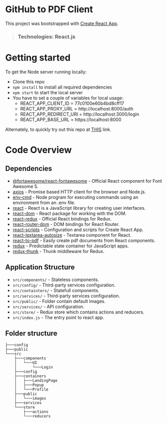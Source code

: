 # GitHub to PDF Client

This project was bootstrapped with [Create React App](https://github.com/facebook/create-react-app).

> ### Technologies: React.js

# Getting started

To get the Node server running locally:

-  Clone this repo
-  `npm install` to install all required dependencies
-  `npm start` to start the local server
-  You have to set a couple of variables for local usage:
   -  REACT_APP_CLIENT_ID = 77c0100e60b4bd8cff17
   -  REACT_APP_PROXY_URL = http://localhost:8000/auth
   -  REACT_APP_REDIRECT_URI = http://localhost:3000/login
   -  REACT_APP_BASE_URL = https://localhost:8000

Alternately, to quickly try out this repo at [THIS](https://github-to-pdf.netlify.app/) link.

# Code Overview

## Dependencies

-  [@fortawesome/react-fontawesome](https://www.npmjs.com/package/@fortawesome/react-fontawesome) - Official React component for Font Awesome 5.
-  [axios](https://www.npmjs.com/package/axios) - Promise based HTTP client for the browser and Node.js.
-  [env-cmd](https://www.npmjs.com/package/env-cmd) - Node program for executing commands using an environment from an .env file.
-  [react](https://www.npmjs.com/package/react) - React is a JavaScript library for creating user interfaces.
-  [react-dom](https://www.npmjs.com/package/react-dom) - React package for working with the DOM.
-  [react-redux](https://www.npmjs.com/package/react-redux) - Official React bindings for Redux.
-  [react-router-dom](https://www.npmjs.com/package/react-router-dom) - DOM bindings for React Router.
-  [react-scripts](https://www.npmjs.com/package/react-scripts) - Configuration and scripts for Create React App.
-  [react-textarea-autosize](https://www.npmjs.com/package/react-textarea-autosize) - Textarea component for React.
-  [react-to-pdf](https://www.npmjs.com/package/react-to-pdf) - Easily create pdf documents from React components.
-  [redux](https://www.npmjs.com/package/redux) - Predictable state container for JavaScript apps.
-  [redux-thunk](https://www.npmjs.com/package/redux-thunk) - Thunk middleware for Redux.

## Application Structure

-  `src/components/` - Stateless components.
-  `src/config/` - Third-party services configuration.
-  `src/containters/` - Statefull components.
-  `src/services/` - Third-party services configuration.
-  `src/public/` - Folder contain default images.
-  `src/services/` - API configuration.
-  `src/store/` - Redux store which contains actions and reducers.
-  `src/index.js` - The entry point to react app.

## Folder structure

```
├───config
├───public
└───src
    ├───components
    │   └───UI
    │       └───Login
    ├───config
    ├───containers
    │   ├───LandingPage
    │   ├───Popup
    │   └───Profile
    ├───public
    │   └───images
    ├───services
    └───store
        ├───actions
        └───reducers
```
